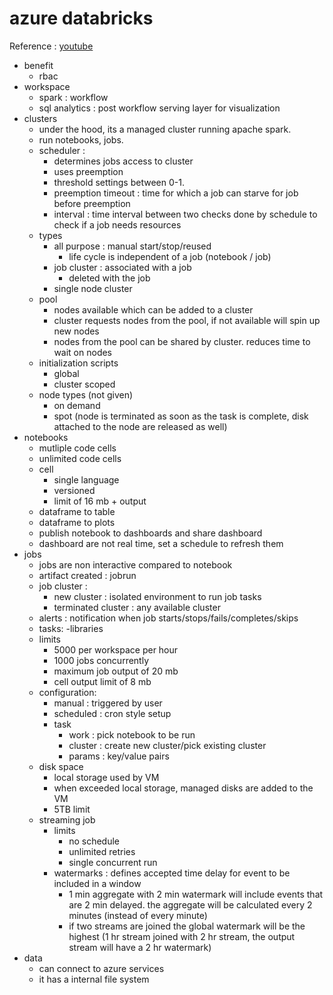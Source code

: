 # azure databricks
Reference : [youtube](https://www.youtube.com/watch?v=32Jw0F5ojcU)
- benefit
    - rbac
- workspace
    - spark         : workflow
    - sql analytics : post workflow serving layer for visualization
- clusters
    - under the hood, its a managed cluster running apache spark.
    - run notebooks, jobs.
    - scheduler : 
        - determines jobs access to cluster
        - uses preemption
        - threshold settings between 0-1.
        - preemption timeout : time for which a job can starve for job before preemption
        - interval : time interval between two checks done by schedule to check if a job needs resources
    - types
        - all purpose : manual start/stop/reused
            - life cycle is independent of a job (notebook / job)
        - job cluster : associated with a job
            - deleted with the job
        - single node cluster
    - pool
        - nodes available which can be added to a cluster
        - cluster requests nodes from the pool, if not available will spin up new nodes
        - nodes from the pool can be shared by cluster. reduces time to wait on nodes
    - initialization scripts
        - global
        - cluster scoped
    - node types (not given)
        - on demand
        - spot (node is terminated as soon as the task is complete, disk attached to the node are released as well)
- notebooks
    - mutliple code cells
    - unlimited code cells
    - cell
        - single language
        - versioned
        - limit of 16 mb +  output
    - dataframe to table
    - dataframe to plots
    - publish notebook to dashboards and share dashboard
    - dashboard are not real time, set a schedule to refresh them
- jobs
    - jobs are non interactive compared to notebook
    - artifact created : jobrun
    - job cluster : 
        - new cluster : isolated environment to run job tasks
        - terminated cluster : any available cluster
    - alerts :  notification when job starts/stops/fails/completes/skips
    - tasks:
        -libraries
    - limits 
        - 5000 per workspace per hour
        - 1000 jobs concurrently
        - maximum job output of 20 mb
        - cell output limit of 8 mb
    - configuration:
        - manual : triggered by user
        - scheduled : cron style setup
        - task 
            - work : pick notebook to be run
            - cluster : create new cluster/pick existing cluster
            - params : key/value pairs
    - disk space
        - local storage used by VM
        - when exceeded local storage, managed disks are added to the VM
        - 5TB limit
    - streaming job
        - limits
            - no schedule
            - unlimited retries
            - single concurrent run
        - watermarks : defines accepted time delay for event to be included in a window
            - 1 min aggregate with 2 min watermark will include events that are 2 min delayed. the aggregate will be calculated every 2 minutes (instead of every minute)
            - if two streams are joined the global watermark will be the highest (1 hr stream joined with 2 hr stream, the output stream will have a 2 hr watermark) 
- data
    - can connect to azure services
    - it has a internal file system